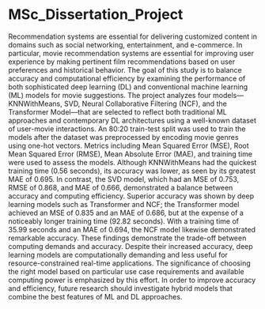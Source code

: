 # MSc_Dissertation_Project

Recommendation systems are essential for delivering customized content in domains such as social networking, entertainment, and e-commerce. In particular, movie recommendation systems are essential for improving user experience by making pertinent film recommendations based on user preferences and historical behavior. The goal of this study is to balance accuracy and computational efficiency by examining the performance of both sophisticated deep learning (DL) and conventional machine learning (ML) models for movie suggestions. The project analyzes four models—KNNWithMeans, SVD, Neural Collaborative Filtering (NCF), and the Transformer Model—that are selected to reflect both traditional ML approaches and contemporary DL architectures using a well-known dataset of user-movie interactions. An 80:20 train-test split was used to train the models after the dataset was preprocessed by encoding movie genres using one-hot vectors. Metrics including Mean Squared Error (MSE), Root Mean Squared Error (RMSE), Mean Absolute Error (MAE), and training time were used to assess the models. Although KNNWithMeans had the quickest training time (0.56 seconds), its accuracy was lower, as seen by its greatest MAE of 0.695. In contrast, the SVD model, which had an MSE of 0.753, RMSE of 0.868, and MAE of 0.666, demonstrated a balance between accuracy and computing efficiency. Superior accuracy was shown by deep learning models such as Transformer and NCF; the Transformer model achieved an MSE of 0.835 and an MAE of 0.686, but at the expense of a noticeably longer training time (92.82 seconds). With a training time of 35.99 seconds and an MAE of 0.694, the NCF model likewise demonstrated remarkable accuracy. These findings demonstrate the trade-off between computing demands and accuracy. Despite their increased accuracy, deep learning models are computationally demanding and less useful for resource-constrained real-time applications. The significance of choosing the right model based on particular use case requirements and available computing power is emphasized by this effort. In order to improve accuracy and efficiency, future research should investigate hybrid models that combine the best features of ML and DL approaches.

